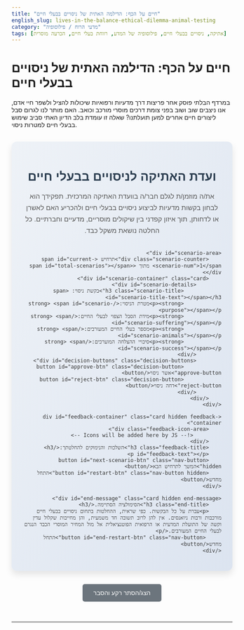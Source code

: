 ```yaml
---
title: "חיים על הכף: הדילמה האתית של ניסויים בבעלי חיים"
english_slug: lives-in-the-balance-ethical-dilemma-animal-testing
category: "מדעי הרוח / פילוסופיה"
tags: [אתיקה, ניסויים בבעלי חיים, פילוסופיה של המדע, רווחת בעלי חיים, הכרעה מוסרית]
---
```

# חיים על הכף: הדילמה האתית של ניסויים בבעלי חיים

במרדף הבלתי פוסק אחר פריצות דרך מדעיות ורפואיות שיכולות להציל ולשפר חיי אדם, אנו ניצבים שוב ושוב בפני צומת דרכים מוסרי מורכב וכואב. האם מותר לנו לגרום סבל ליצורים חיים אחרים למען תועלתנו? שאלה זו עומדת בלב הדיון האתי סביב שימוש בבעלי חיים למטרות ניסוי.

<div id="animal-testing-simulation" class="simulation-container">
    <h2 class="simulation-title">ועדת האתיקה לניסויים בבעלי חיים</h2>
    <p class="simulation-intro">את/ה מוזמן/ת לגלם חבר/ה בוועדת האתיקה המרכזית. תפקידך הוא לבחון בקשות מדעיות לביצוע ניסויים בבעלי חיים ולהכריע האם לאשרן או לדחותן, תוך איזון קפדני בין שיקולים מוסריים, מדעיים וחברתיים. כל החלטה נושאת משקל כבד.</p>

    <div id="scenario-area">
        <div class="scenario-counter">תרחיש <span id="current-scenario-num">1</span> מתוך <span id="total-scenarios"></span></div>
        <div id="scenario-container" class="card">
            <div id="scenario-details">
                <h3 class="scenario-title">בקשת ניסוי: <span id="scenario-title-text"></span></h3>
                <p><strong>מטרת הניסוי:</strong> <span id="scenario-purpose"></span></p>
                <p><strong>מידת הסבל הצפוי לבעלי החיים:</strong> <span id="scenario-suffering"></span></p>
                <p><strong>מספר בעלי החיים המעורבים:</strong> <span id="scenario-animals"></span></p>
                <p><strong>סיכויי ההצלחה המוערכים:</strong> <span id="scenario-success"></span></p>
            </div>
            <div id="decision-buttons" class="decision-buttons">
                <button id="approve-btn" class="decision-button approve-button">אשר ניסוי</button>
                <button id="reject-btn" class="decision-button reject-button">דחה ניסוי</button>
            </div>
        </div>
    </div>

    <div id="feedback-container" class="card hidden feedback-container">
        <div class="feedback-icon-area">
             <!-- Icons will be added here by JS -->
        </div>
        <h3 class="feedback-title">השלכות והנימוקים להחלטתך:</h3>
        <p id="feedback-text"></p>
        <button id="next-scenario-btn" class="nav-button hidden">המשך לתרחיש הבא</button>
        <button id="restart-btn" class="nav-button hidden">התחל מחדש</button>
    </div>

    <div id="end-message" class="card hidden end-message">
        <h3 class="end-title">הסימולציה הסתיימה.</h3>
        <p>עברת על כל הבקשות. כפי שראית, ההחלטות בתחום ניסויים בבעלי חיים מורכבות ורבות ניואנסים. אין להן לרוב תשובה חד משמעית, והן מחייבות שקלול עדין וקשה של התועלת המדעית או הרפואית הפוטנציאלית אל מול המחיר המוסרי הכבד הנגרם לבעלי החיים המעורבים.</p>
         <button id="end-restart-btn" class="nav-button">התחל מחדש</button>
    </div>

</div>

<style>
    /* --- General Styling --- */
    .simulation-container {
        font-family: 'Arial', sans-serif; /* More specific font */
        max-width: 700px;
        margin: 30px auto; /* More vertical margin */
        padding: 25px; /* More padding */
        border: none; /* Remove default border */
        border-radius: 12px; /* More rounded corners */
        background: linear-gradient(to bottom right, #eef2f7, #dce4f0); /* Subtle gradient background */
        direction: rtl;
        text-align: right;
        box-shadow: 0 8px 16px rgba(0, 0, 0, 0.1); /* Add shadow for depth */
        color: #333;
    }

    .simulation-container h2, .simulation-container h3 {
        color: #2c3e50; /* Darker, more professional heading color */
        text-align: center;
        margin-bottom: 15px; /* Space below headings */
    }

    .simulation-title {
        font-size: 2em; /* Larger title */
        font-weight: bold;
        margin-bottom: 10px;
    }

    .simulation-intro {
        font-size: 1.1em;
        line-height: 1.7;
        text-align: center;
        margin-bottom: 30px; /* More space before scenarios */
        color: #555;
    }

    /* --- Card Styling (for Scenario, Feedback, End Message) --- */
    .card {
        margin-top: 20px;
        padding: 20px; /* More padding */
        border: 1px solid #dcdcdc; /* Lighter border */
        border-radius: 8px; /* Consistent border radius */
        background-color: #ffffff; /* White background for cards */
        box-shadow: 0 4px 8px rgba(0, 0, 0, 0.08); /* Card specific shadow */
        transition: all 0.5s ease-in-out; /* Smooth transition */
        opacity: 1; /* Default visible state */
        transform: translateY(0); /* Default position */
    }

    .card.hidden {
        opacity: 0;
        max-height: 0; /* Collapse element */
        padding-top: 0;
        padding-bottom: 0;
        margin-top: 0;
        margin-bottom: 0;
        overflow: hidden; /* Hide content during collapse */
        border: none; /* Hide border when collapsed */
        pointer-events: none; /* Disable clicks */
        transition: all 0.5s ease-in-out, max-height 0.6s ease-in-out;
    }

    /* Style for the area containing the scenario details */
    #scenario-area {
         min-height: 250px; /* Ensure minimum height to prevent layout shifts */
    }


    .scenario-counter {
        text-align: center;
        font-size: 1.1em;
        font-weight: bold;
        color: #0056b3; /* A blue accent */
        margin-bottom: 15px;
    }

    .scenario-title {
        border-bottom: 2px solid #007bff; /* Highlight title */
        padding-bottom: 10px;
        margin-bottom: 15px;
        color: #007bff; /* Blue title */
    }

    #scenario-details p {
        margin-bottom: 12px; /* More space between details */
        line-height: 1.8; /* Improved readability */
        font-size: 1.05em;
        color: #444;
    }

    #scenario-details strong {
        color: #0056b3; /* Highlight labels */
    }

    /* --- Button Styling --- */
    .decision-buttons {
        text-align: center;
        margin-top: 25px; /* More space above buttons */
        padding-top: 15px;
        border-top: 1px solid #eee; /* Separator line */
    }

    .decision-button, .nav-button {
        padding: 12px 25px; /* More padding */
        margin: 8px; /* More margin */
        font-size: 1em; /* Base font size */
        cursor: pointer;
        border: none;
        border-radius: 5px; /* Slightly more rounded */
        transition: background-color 0.3s ease, transform 0.1s ease, box-shadow 0.3s ease; /* Smooth transitions */
        font-weight: bold;
        min-width: 120px; /* Minimum width for buttons */
    }

    .decision-button:hover, .nav-button:hover {
        transform: translateY(-2px); /* Subtle lift on hover */
        box-shadow: 0 4px 8px rgba(0, 0, 0, 0.1);
    }

     .decision-button:active, .nav-button:active {
        transform: translateY(0); /* Press effect */
        box-shadow: none;
    }

    .approve-button {
        background-color: #28a745; /* Bootstrap success green */
        color: white;
    }

    .approve-button:hover {
        background-color: #218838; /* Darker green on hover */
    }

    .reject-button {
        background-color: #dc3545; /* Bootstrap danger red */
        color: white;
    }

    .reject-button:hover {
        background-color: #c82333; /* Darker red on hover */
    }

    .nav-button {
         background-color: #007bff; /* Bootstrap primary blue */
         color: white;
         display: block; /* Make nav buttons block */
         margin: 20px auto 0 auto; /* Center block buttons */
         width: fit-content; /* Fit width to content */
         min-width: 150px; /* Ensure wider nav buttons */
    }

    .nav-button:hover {
        background-color: #0056b3; /* Darker blue on hover */
    }

    /* --- Feedback Styling --- */
    .feedback-container {
        text-align: center; /* Center feedback text */
        background-color: #e9ecef; /* Light grey background for feedback */
        border-color: #ced4da;
        position: relative; /* Needed for icon positioning */
        min-height: 150px; /* Ensure feedback section has some height */
        display: flex; /* Use flexbox to center content vertically */
        flex-direction: column;
        justify-content: center;
        align-items: center;
    }

     .feedback-icon-area {
        position: absolute;
        top: 15px;
        left: 15px;
        font-size: 3em; /* Large icon */
        opacity: 0; /* Start hidden */
        transition: opacity 0.5s ease; /* Fade in */
     }

     .feedback-icon-area.visible {
         opacity: 1;
     }

    .feedback-icon-area .icon {
        display: inline-block; /* Or flex item */
     }

     .feedback-icon-area .approve-icon {
         color: #28a745; /* Green */
         content: "✅"; /* Checkmark icon */
     }

     .feedback-icon-area .reject-icon {
         color: #dc3545; /* Red */
         content: "❌"; /* Cross icon */
     }


    .feedback-title {
         color: #0056b3; /* Match nav button blue */
         margin-bottom: 10px;
    }

    #feedback-text {
        font-size: 1.1em;
        line-height: 1.7;
        color: #444;
        max-width: 80%; /* Limit text width for better centering */
        margin: 0 auto 20px auto; /* Center text block */
         text-align: center;
    }


    /* --- End Message Styling --- */
    .end-message {
         text-align: center; /* Center end message text */
         background-color: #cfe2ff; /* Lighter blue background */
         border-color: #b9d2ee;
    }

    .end-title {
        color: #0d6efd; /* Darker blue */
    }

     .end-message p {
        font-size: 1.1em;
        line-height: 1.7;
        color: #444;
        margin-bottom: 20px;
         text-align: center;
     }

    /* --- Explanation Styling --- */
    #toggle-explanation {
        display: block;
        margin: 30px auto; /* Center and add space */
        padding: 12px 25px;
        font-size: 1em;
        cursor: pointer;
        background-color: #6c757d; /* Grey button */
        color: white;
        border: none;
        border-radius: 5px;
        transition: background-color 0.3s ease;
         width: fit-content;
    }

    #toggle-explanation:hover {
        background-color: #5a6268;
    }

    #explanation {
        margin-top: 20px;
        padding: 25px;
        border: 1px solid #ccc;
        border-radius: 8px;
        background-color: #f8f9fa; /* Light grey background */
        direction: rtl;
        text-align: right;
         box-shadow: 0 4px 8px rgba(0,0,0,0.05);
         transition: all 0.5s ease-in-out;
         max-height: 1000px; /* Max height for transition */
         overflow: hidden;
    }

     #explanation.hidden {
         max-height: 0;
         padding-top: 0;
         padding-bottom: 0;
         margin-top: 0;
         margin-bottom: 0;
         opacity: 0;
     }

    #explanation h2 {
        color: #007bff;
        margin-bottom: 20px;
    }

     #explanation h3 {
        color: #0056b3;
        margin-top: 20px;
        margin-bottom: 10px;
        border-bottom: 1px dotted #a0c0e0; /* Dotted separator */
        padding-bottom: 5px;
     }

    #explanation p {
        line-height: 1.8;
        margin-bottom: 15px;
        color: #333;
        font-size: 1.05em;
    }

     #explanation ul {
        margin-bottom: 15px;
        padding-right: 20px; /* Indent list */
     }

     #explanation li {
        margin-bottom: 8px;
        line-height: 1.6;
        color: #333;
     }

     #explanation strong {
        color: #0056b3;
     }


    /* --- Responsive Adjustments --- */
    @media (max-width: 600px) {
        .simulation-container, #explanation {
            padding: 15px;
            margin: 20px auto;
        }

        .decision-buttons button {
            width: calc(100% - 16px); /* Full width minus margin */
            margin: 5px 8px;
        }

         .decision-button, .nav-button {
             min-width: auto; /* Allow buttons to shrink */
             padding: 10px 15px;
         }

        .simulation-title {
            font-size: 1.6em;
        }

        .simulation-intro, #scenario-details p, #explanation p, #explanation li {
            font-size: 1em;
        }

        .feedback-icon-area {
             font-size: 2.5em;
             top: 10px;
             left: 10px;
        }
    }
</style>

<button id="toggle-explanation">הצג/הסתר רקע והסבר</button>

<div id="explanation" class="hidden">
    <h2>ניסויים בבעלי חיים: היבטים אתיים ומדעיים</h2>

    <h3>מהם ניסויים בבעלי חיים ומדוע הם נפוצים במרחב?</h3>
    <p>ניסויים בבעלי חיים הם הליכים מחקריים או בדיקות שונות המבוצעים על בעלי חיים חיים. השימוש בהם נפוץ במגוון תחומים: מחקר בסיסי להבנת תהליכים ביולוגיים, פיתוח ובדיקת בטיחות של תרופות וטיפולים רפואיים, בדיקת רעלנות של כימיקלים וחומרים, ופיתוח חיסונים. בעלי חיים משמשים במחקר מסיבות שונות, ביניהן: דמיון פיזיולוגי וגנטי לבני אדם (בעיקר יונקים כמו עכברים וחולדות), האפשרות לשלוט בסביבתם וגנטיקה שלהם בצורה מבוקרת, ומחזורי חיים קצרים יחסית המאפשרים מחקר על פני דורות.</p>

    <h3>טיעונים מרכזיים בעד ניסויים בבעלי חיים</h3>
    <p>הטיעון העיקרי בעד ניסויים בבעלי חיים הוא התועלת הפוטנציאלית העצומה לבריאות ולרווחת האדם. תרופות רבות, חיסונים, פרוצדורות כירורגיות והבנות בסיסיות של מחלות התפתחו בזכות מחקרים שכללו ניסויים בבעלי חיים. התומכים טוענים שבמקרים רבים, אין עדיין חלופות אמינות ובטוחות מספיק לבדיקת השפעות מורכבות של חומרים או טיפולים על מערכות ביולוגיות שלמות ואינטראקטיביות, כפי שקיימות בגוף חי. הם גם מציינים שהמחקר מתבצע תחת מגבלות רגולטוריות שמטרתן לצמצם את סבלם של בעלי החיים.</p>

    <h3>טיעונים מרכזיים נגד ניסויים בבעלי חיים</h3>
    <p>המתנגדים לניסויים בבעלי חיים מעלים טיעונים אתיים חזקים. הם מדגישים את הסבל הרב שנגרם למיליוני בעלי חיים מדי שנה כתוצאה מהניסויים - כאב, פחד, מצוקה פיזית ונפשית. טיעון נוסף הוא שיש לבעלי חיים זכויות בסיסיות, כולל הזכות שלא לשמש ככלי למטרות אדם, ושהשימוש בהם הוא הפרה של זכויות אלו. יש הטוענים גם שהתוצאות מניסויים בבעלי חיים אינן תמיד ניתנות להכללה מלאה לבני אדם עקב הבדלים ביולוגיים, ושעובדה זו מפחיתה מהתועלת הנטענת.</p>

    <h3>מסגרות רגולטוריות ואתיות: עקרון 3 ה-R ותפקידן של ועדות האתיקה</h3>
    <p>כדי לצמצם את ההשפעות השליליות של ניסויים בבעלי חיים, התפתחו בעולם מסגרות רגולטוריות ואתיות. עיקרון מרכזי הוא "עקרון 3 ה-R" (באנגלית: The 3 Rs):</p>
    <ul>
        <li><strong>Reduction (צמצום):</strong> שימוש במספר מינימלי של בעלי חיים הנדרש לקבלת תוצאות מהימנות.</li>
        <li><strong>Refinement (עידון):</strong> שיפור שיטות הניסוי כדי למזער כאב, מצוקה וסבל של בעלי החיים (למשל, שימוש במשככי כאבים, שיפור תנאי המחיה).</li>
        <li><strong>Replacement (החלפה):</strong> שימוש בשיטות חלופיות לניסויים בבעלי חיים בכל הזדמנות אפשרית (למשל, תרביות תאים, מודלים ממוחשבים).</li>
    </ul>
    <p>בישראל ובעולם, ניסויים בבעלי חיים דורשים אישור של ועדות אתיקה ייעודיות. ועדות אלו בוחנות כל בקשה לניסוי, מוודאות שהיא עומדת בעקרונות 3 ה-R, שהיא בעלת הצדקה מדעית, ושאין לה חלופות סבירות. תפקידן הוא לאזן בין התועלת המדעית או הרפואית הצפויה לבין המחיר המוסרי והסבל הנגרם לבעלי החיים.</p>

    <h3>הדילמה הפילוסופית: גישות אתיות שונות</h3>
    <p>הדיון על ניסויים בבעלי חיים נוגע בשאלות פילוסופיות עמוקות. גישות אתיות שונות מציעות דרכים שונות לגשת לדילמה:</p>
    <ul>
        <li><strong>תועלתנות (Utilitarianism):</strong> גישה זו מתמקדת בתוצאות. החלטה נכונה היא זו שממקסמת את מירב הטוב למירב האנשים (או היצורים בעלי היכולת לחוש כאב/הנאה). לפי גישה זו, ניסויים בבעלי חיים עשויים להיות מוצדקים אם התועלת לאדם (הפחתת סבל, הצלת חיים) עולה משמעותית על הסבל הנגרם לבעלי החיים.</li>
        <li><strong>דאונטולוגיה (Deontology):</strong> גישה זו מתמקדת בחובות ובזכויות, ללא קשר לתוצאות. לפי גישה זו, ליצורים מסוימים (אולי לכל היצורים בעלי התודעה או היכולת לחוש כאב) יש זכויות בסיסיות שאסור להפר אותן, כמו הזכות שלא להיות מנוצל או שיגרם לו סבל. מנקודת מבט דאונטולוגית, ניסויים בבעלי חיים עשויים להיות פסולים מעצם הפעולה, גם אם הם מביאים לתועלת רבה.</li>
    </ul>
    <p>ההכרעה בוועדות האתיקה ובחברה משקפת לעיתים קרובות ניסיון לאזן או לשלב שיקולים משתי הגישות הללו.</p>

    <h3>חלופות לניסויים בבעלי חיים והתקדמות טכנולוגית</h3>
    <p>התקדמות טכנולוגית פותחת אפיקים חדשים ומצמצמת את התלות בניסויים בבעלי חיים. חלופות כוללות: תרביות תאים (In Vitro), שימוש ברקמות אנושיות (למשל, עור מלאכותי), מודלים ממוחשבים מתוחכמים (In Silico) המדמים תהליכים ביולוגיים, ואף "איברים על שבב" (Organs-on-a-Chip) המדמים את המבנה והתפקוד של איברים אנושיים. למרות ההתקדמות, חלופות אלו עדיין אינן יכולות לחקות את המורכבות של אורגניזם שלם במקרים רבים, ולכן ניסויים בבעלי חיים עדיין נחשבים הכרחיים בשלבים מסוימים של מחקר ופיתוח, במיוחד לבדיקת בטיחות ויעילות מערכתית.</p>

    <h3>סיכום: הצורך בהמשך דיון ציבורי ומדעי</h3>
    <p>השימוש בבעלי חיים במחקר ופיתוח נשאר סוגיה אתית רגישה ומורכבת. בעוד שהם תרמו תרומה עצומה לרפואה ולבריאות הציבור, המחיר המוסרי הוא משמעותי. הדיון המתמשך, הן בקרב מדענים ואתיקנים והן בציבור הרחב, יחד עם השקעה בפיתוח חלופות, חיוניים להמשך התקדמות מדעית תוך מזעור הפגיעה בבעלי חיים.</p>
</div>

<script>
    const scenarios = [
        {
            title: "פיתוח תרופה למחלת הסרטן",
            purpose: "פיתוח ובדיקת יעילות ובטיחות של תרופה ניסיונית למחלת סרטן קטלנית שאין לה כיום טיפול יעיל. התרופה הראתה פוטנציאל מבטיח במחקרי מעבדה על תרביות תאים סרטניים.",
            suffering: "גבוהה מאוד (חשיפה לתרופה רעילה, גידולים, ירידה במשקל, כאב משמעותי)",
            animals: 200,
            success: "30%",
            feedback: {
                approve: "<strong>אושר:</strong> ועדת האתיקה שקלה את התועלת הפוטנציאלית להצלת חיי אדם רבים אל מול הסבל הצפוי לבעלי החיים המעטים יחסית. למרות הסיכון המשמעותי לבעלי החיים, סיכויי התגלית פורצת הדרך, במקרה של מחלה חשוכת מרפא, הכריעו את הכף.",
                reject: "<strong>נדחה:</strong> ועדת האתיקה קבעה כי סבלם הקיצוני של בעלי החיים בתרחיש זה נתפס כבלתי נסבל, גם נוכח הפוטנציאל התאורטי. ההחלטה מדגישה את הצורך למצות חלופות מחקר נוספות מעבר לתרביות תאים לפני שימוש בחיות בסבל כה גבוה."
            }
        },
        {
            title: "בדיקת בטיחות חומר קוסמטי חדש",
            purpose: "בדיקת גירוי עור ועיניים של רכיב חדש המיועד לשימוש בקרם לחות עממי. הבדיקה נדרשת ע\"פ תקנות בינלאומיות מסוימות טרם שיווק המוצר לציבור הרחב.",
            suffering: "בינונית (גירוי עור קל, אדמומיות, נפיחות זמנית באזור המריחה או הטפטוף)",
            animals: 50,
            success: "95%",
            feedback: {
                approve: "<strong>אושר:</strong> ההחלטה התבססה על העובדה שהבדיקה נדרשת רגולטורית להבטחת בטיחות הציבור הרחב המשתמש במוצר. הסבל הצפוי נתפס כסביר יחסית לתועלת במניעת נזק למשתמשים רבים, וצוין שנעשה מאמץ להשתמש במינימום בעלי חיים הנדרש ע\"פ פרוטוקול.",
                reject: "<strong>נדחה:</strong> ועדת האתיקה קבעה כי למרות הסיכוי הגבוה שהחומר בטוח והסבל הבינוני הצפוי, התועלת (מוצר קוסמטי שאינו מציל חיים) אינה מצדיקה גרימת סבל לבעלי חיים. ההחלטה דורשת מהחברה לבחון לעומק ולהשתמש בחלופות קיימות לבדיקות גירוי, כגון רקמות מלאכותיות."
            }
        },
        {
            title: "חקר תהליך התפתחותי מוקדם",
            purpose: "הבנת תהליכים מולקולריים וגנטיים המתרחשים בשלבים המוקדמים ביותר של התפתחות עוברים ביונקים. ידע בסיסי זה קריטי להבנה של מומים מולדים, בעיות פוריות ומחלות התפתחותיות.",
            suffering: "מינימלית עד בינונית (איסוף עוברים בשלבי התפתחות שונים, לעיתים לקיחת דגימות מיקרוסקופיות)",
            animals: 30,
            success: "60%",
             feedback: {
                approve: "<strong>אושר:</strong> ועדת האתיקה הכירה בחיוניות המחקר הבסיסי להתקדמות המדעית והרפואית העתידית, גם אם התועלת אינה מיידית. הסבל הצפוי נתפס כנמוך יחסית לפוטנציאל הידע העצום שייצבר, אשר עשוי להשפיע על תחומים רפואיים רבים בעתיד.",
                reject: "<strong>נדחה:</strong> ההחלטה נימקה כי אף שהידע הפוטנציאלי חשוב, הוא אינו בעל תועלת רפואית או יישומית מיידית. גרימת סבל, אפילו מינימלי/בינוני, נתפסה כבלתי מוצדקת בשלב זה, ונדרש מהחוקרים למצות באופן מלא חלופות מחקר אפשריות בתרביות תאים, מודלים ממוחשבים או אורגניזמים פשוטים יותר."
            }
        },
         {
            title: "בדיקת תופעות לוואי של תרופה קיימת במינון חדש",
            purpose: "בדיקת בטיחות (רעילות כרונית) של תרופה מאושרת לשימוש במחלה אחת, המועמדת כעת לטיפול במחלה כרונית אחרת הדורשת מינון גבוה משמעותית ולאורך זמן רב יותר. הבדיקה נדרשת רגולטורית על ידי משרד הבריאות טרם אישור השימוש החדש.",
            suffering: "בינונית עד גבוהה (מתן התרופה לאורך זמן רב, מעקב קבוע אחר תופעות לוואי, אפשרות לירידה הדרגתית במצב בריאותי)",
            animals: 150,
            success: "80%",
             feedback: {
                approve: "<strong>אושר:</strong> בדיקת בטיחות (רעילות כרונית) היא קריטית ומחויבת רגולטורית להרחבת שימוש בתרופה קיימת שיכולה לסייע לחולים רבים הסובלים ממחלה כרונית. ועדת האתיקה שקלה את הסבל הפוטנציאלי אל מול הצורך הרפואי הברור והתועלת הריאלית הפוטנציאלית לחולים, והאחרונים גברו. צוין שהפרוטוקול כלל אמצעים למזעור הסבל.",
                reject: "<strong>נדחה:</strong> ועדת האתיקה קבעה כי אף שהתרופה קיימת והצורך הרפואי קיים, הסבל הצפוי לבעלי החיים לאורך זמן כה רב ובמינון גבוה נתפס כבלתי מוצדק ללא עדות מוקדמת חזקה יותר ליעילות משמעותית של התרופה למחלה החדשה במינון זה. נדרש מחקר פרה-קליני מעמיק יותר או במינונים נמוכים יותר, או חיפוש חלופות לבדיקת רעילות כרונית."
            }
        }
    ];

    let currentScenarioIndex = 0;

    // Get DOM elements
    const scenarioTitleEl = document.getElementById('scenario-title-text');
    const scenarioPurposeEl = document.getElementById('scenario-purpose');
    const scenarioSufferingEl = document.getElementById('scenario-suffering');
    const scenarioAnimalsEl = document.getElementById('scenario-animals');
    const scenarioSuccessEl = document.getElementById('scenario-success');

    const scenarioAreaEl = document.getElementById('scenario-area'); // Wrapper for scenario and counter
    const scenarioContainerEl = document.getElementById('scenario-container'); // The card itself
    const scenarioCounterNumEl = document.getElementById('current-scenario-num');
    const totalScenariosEl = document.getElementById('total-scenarios');

    const decisionButtonsEl = document.getElementById('decision-buttons');
    const feedbackContainerEl = document.getElementById('feedback-container');
    const feedbackTextEl = document.getElementById('feedback-text');
    const feedbackIconAreaEl = document.getElementById('feedback-icon-area');

    const nextScenarioBtn = document.getElementById('next-scenario-btn');
    const restartBtn = document.getElementById('restart-btn');
    const endMessageEl = document.getElementById('end-message');
    const endRestartBtn = document.getElementById('end-restart-btn');

    const approveBtn = document.getElementById('approve-btn');
    const rejectBtn = document.getElementById('reject-btn');

    const toggleExplanationBtn = document.getElementById('toggle-explanation');
    const explanationEl = document.getElementById('explanation');

    // Set total scenarios count initially
    totalScenariosEl.textContent = scenarios.length;

    function displayScenario(index) {
         // Hide previous elements with transition
        if (scenarioContainerEl.classList.contains('visible')) {
             scenarioContainerEl.classList.remove('visible');
             scenarioContainerEl.classList.add('hidden');
        }
         if (feedbackContainerEl.classList.contains('visible')) {
             feedbackContainerEl.classList.remove('visible');
             feedbackContainerEl.classList.add('hidden');
         }
         if (endMessageEl.classList.contains('visible')) {
             endMessageEl.classList.remove('visible');
             endMessageEl.classList.add('hidden');
         }


        // Add a slight delay before showing the next scenario to allow transition
        setTimeout(() => {
            if (index >= scenarios.length) {
                endSimulation();
                return;
            }

            const scenario = scenarios[index];
            scenarioTitleEl.textContent = scenario.title;
            scenarioPurposeEl.textContent = scenario.purpose;
            scenarioSufferingEl.textContent = scenario.suffering;
            scenarioAnimalsEl.textContent = scenario.animals;
            scenarioSuccessEl.textContent = scenario.success;

            scenarioCounterNumEl.textContent = index + 1; // Update counter

            // Hide other containers and show scenario
            feedbackContainerEl.classList.add('hidden');
            feedbackContainerEl.classList.remove('visible');
            endMessageEl.classList.add('hidden');
             endMessageEl.classList.remove('visible');

            scenarioContainerEl.classList.remove('hidden');
            scenarioContainerEl.classList.add('visible'); // Add visible class for transition

            decisionButtonsEl.classList.remove('hidden');
            nextScenarioBtn.classList.add('hidden');
            restartBtn.classList.add('hidden'); // Hide restart on scenario view
            endRestartBtn.classList.add('hidden');

            // Remove feedback icon from previous state
            feedbackIconAreaEl.innerHTML = '';
            feedbackIconAreaEl.classList.remove('visible');

        }, 600); // Delay matches CSS transition duration
    }

    function handleDecision(decision) {
        const scenario = scenarios[currentScenarioIndex];
        feedbackTextEl.innerHTML = scenario.feedback[decision]; // Use innerHTML to support bold tags

        // Add icon feedback
        feedbackIconAreaEl.innerHTML = ''; // Clear previous icon
        const iconSpan = document.createElement('span');
        iconSpan.classList.add('icon');
        if (decision === 'approve') {
             iconSpan.classList.add('approve-icon');
             iconSpan.textContent = '✅'; // Checkmark emoji
             feedbackIconAreaEl.appendChild(iconSpan);
        } else { // reject
             iconSpan.classList.add('reject-icon');
             iconSpan.textContent = '❌'; // Cross emoji
             feedbackIconAreaEl.appendChild(iconSpan);
        }
        feedbackIconAreaEl.classList.add('visible'); // Make icon visible

        // Hide scenario and show feedback with transition
        scenarioContainerEl.classList.remove('visible');
        scenarioContainerEl.classList.add('hidden');

        setTimeout(() => {
            feedbackContainerEl.classList.remove('hidden');
            feedbackContainerEl.classList.add('visible'); // Add visible for transition
            decisionButtonsEl.classList.add('hidden');

            if (currentScenarioIndex < scenarios.length - 1) {
                nextScenarioBtn.classList.remove('hidden');
                 restartBtn.classList.remove('hidden'); // Show restart after decision
            } else {
                 // Last scenario, only show restart
                 restartBtn.classList.remove('hidden');
                 nextScenarioBtn.classList.add('hidden');
            }
        }, 600); // Delay matches CSS transition duration
    }

    function endSimulation() {
         // Hide containers with transition
         if (scenarioContainerEl.classList.contains('visible')) {
             scenarioContainerEl.classList.remove('visible');
             scenarioContainerEl.classList.add('hidden');
         }
         if (feedbackContainerEl.classList.contains('visible')) {
             feedbackContainerEl.classList.remove('visible');
             feedbackContainerEl.classList.add('hidden');
         }

         // Remove feedback icon
        feedbackIconAreaEl.innerHTML = '';
        feedbackIconAreaEl.classList.remove('visible');

        // Show end message with transition
        setTimeout(() => {
             endMessageEl.classList.remove('hidden');
             endMessageEl.classList.add('visible'); // Add visible for transition
             restartBtn.classList.add('hidden'); // Hide the mid-sim restart button
        }, 600); // Delay matches CSS transition
    }

    function restartSimulation() {
         // Hide end message or feedback with transition
         if (endMessageEl.classList.contains('visible')) {
             endMessageEl.classList.remove('visible');
             endMessageEl.classList.add('hidden');
         }
         if (feedbackContainerEl.classList.contains('visible')) {
             feedbackContainerEl.classList.remove('visible');
             feedbackContainerEl.classList.add('hidden');
         }

        currentScenarioIndex = 0;
        // Start displaying the first scenario after a slight delay
         setTimeout(() => {
             displayScenario(currentScenarioIndex);
         }, 600); // Delay matches CSS transition
    }

    // Event Listeners
    approveBtn.addEventListener('click', () => handleDecision('approve'));
    rejectBtn.addEventListener('click', () => handleDecision('reject'));

    nextScenarioBtn.addEventListener('click', () => {
        currentScenarioIndex++;
        displayScenario(currentScenarioIndex);
    });

    restartBtn.addEventListener('click', restartSimulation);
    endRestartBtn.addEventListener('click', restartSimulation);

    toggleExplanationBtn.addEventListener('click', () => {
        explanationEl.classList.toggle('hidden');
        // Optional: Change button text based on state
        if (explanationEl.classList.contains('hidden')) {
             toggleExplanationBtn.textContent = 'הצג רקע והסבר';
        } else {
             toggleExplanationBtn.textContent = 'הסתר רקע והסבר';
        }
    });

    // Initial display of the first scenario when the page loads
    document.addEventListener('DOMContentLoaded', () => {
        displayScenario(currentScenarioIndex);
    });

</script>
---
